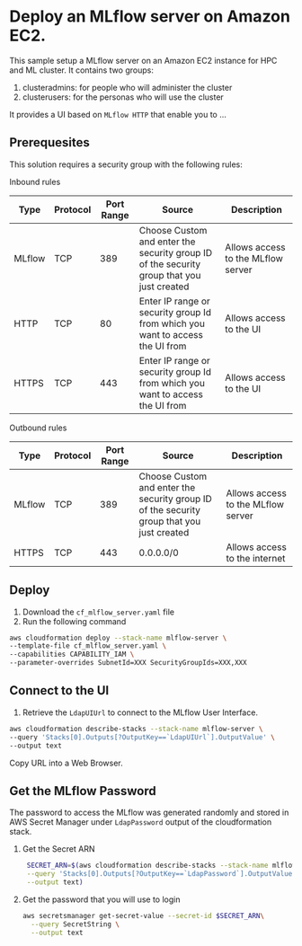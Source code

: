 # Deploy an MLflow server on Amazon EC2.

This sample setup a MLflow server on an Amazon EC2 instance for HPC and ML cluster.
It contains two groups:

1. clusteradmins: for people who will administer the cluster
1. clusterusers: for the personas who will use the cluster

It provides a UI based on `MLflow HTTP` that enable you to ...

## Prerequesites

This solution requires a security group with the following rules:

Inbound rules

| Type | Protocol | Port Range | Source                                                                                    | Description                          |
| ---- | -------- | ---------- | ----------------------------------------------------------------------------------------- | ------------------------------------ |
| MLflow | TCP      | 389        | Choose Custom and enter the security group ID of the security group that you just created | Allows access to the MLflow server |
| HTTP | TCP      | 80         | Enter IP range or security group Id from which you want to access the UI from             | Allows access to the UI              |
| HTTPS | TCP     | 443        | Enter IP range or security group Id from which you want to access the UI from             | Allows access to the UI              |

Outbound rules

| Type  | Protocol | Port Range | Source                                                                                    | Description                          |
| ----- | -------- | ---------- | ----------------------------------------------------------------------------------------- | ------------------------------------ |
| MLflow  | TCP      | 389        | Choose Custom and enter the security group ID of the security group that you just created | Allows access to the MLflow server |
| HTTPS | TCP      | 443        | 0.0.0.0/0                                                                                 | Allows access to the internet        |

## Deploy

1. Download the `cf_mlflow_server.yaml` file
1. Run the following command
  ```bash
  aws cloudformation deploy --stack-name mlflow-server \
  --template-file cf_mlflow_server.yaml \
  --capabilities CAPABILITY_IAM \
  --parameter-overrides SubnetId=XXX SecurityGroupIds=XXX,XXX
  ```

## Connect to the UI

1. Retrieve the `LdapUIUrl` to connect to the MLflow User Interface.
  ```bash
  aws cloudformation describe-stacks --stack-name mlflow-server \
  --query 'Stacks[0].Outputs[?OutputKey==`LdapUIUrl`].OutputValue' \
  --output text
  ```
  Copy URL into a Web Browser.


## Get the MLflow Password
The password to access the MLflow was generated randomly and stored in AWS Secret Manager under `LdapPassword` output of the cloudformation stack.

1. Get the Secret ARN
	```bash
	 SECRET_ARN=$(aws cloudformation describe-stacks --stack-name mlflow-server \
	 --query 'Stacks[0].Outputs[?OutputKey==`LdapPassword`].OutputValue' \
	 --output text)
	```

1. Get the password that you will use to login
	```bash
	aws secretsmanager get-secret-value --secret-id $SECRET_ARN\
	  --query SecretString \
	  --output text
	```
